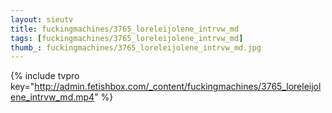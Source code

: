 ```yaml
--- 
layout: sieutv
title: fuckingmachines/3765_loreleijolene_intrvw_md
tags: [fuckingmachines/3765_loreleijolene_intrvw_md]
thumb_: fuckingmachines/3765_loreleijolene_intrvw_md.jpg
---
```

{% include tvpro key="http://admin.fetishbox.com/_content/fuckingmachines/3765_loreleijolene_intrvw_md.mp4" %} 
